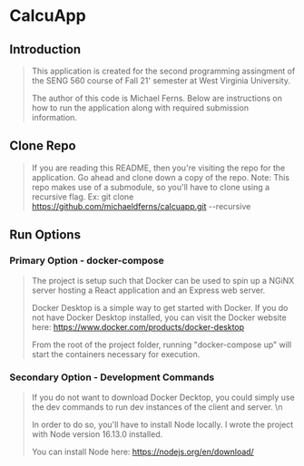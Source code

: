 # CalcuApp

## Introduction

> This application is created for the second programming assingment of the SENG 560 course of Fall 21' semester at West Virginia University.
>
> The author of this code is Michael Ferns. Below are instructions on how to run the application along with required submission information.

## Clone Repo

> If you are reading this README, then you're visiting the repo for the application. Go ahead and clone down a copy of the repo.
> Note: This repo makes use of a submodule, so you'll have to clone using a recursive flag. Ex: git clone https://github.com/michaeldferns/calcuapp.git --recursive

## Run Options

### Primary Option - docker-compose

> The project is setup such that Docker can be used to spin up a NGiNX server hosting a React application and an Express web server.
>
> Docker Desktop is a simple way to get started with Docker. If you do not have Docker Desktop installed, you can visit the Docker website here: https://www.docker.com/products/docker-desktop
>
> From the root of the project folder, running "docker-compose up" will start the containers necessary for execution.

### Secondary Option - Development Commands

> If you do not want to download Docker Decktop, you could simply use the dev commands to run dev instances of the client and server. \n
>
> In order to do so, you'll have to install Node locally. I wrote the project with Node version 16.13.0 installed.
>
> You can install Node here: https://nodejs.org/en/download/
